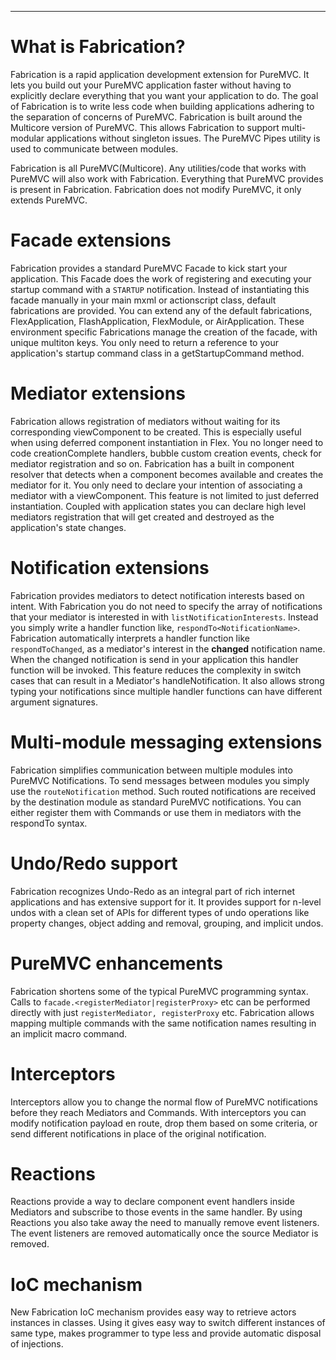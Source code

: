 


---


# What is Fabrication? #
Fabrication is a rapid application development extension for PureMVC. It lets you build out your PureMVC application faster without having to explicitly declare everything that you want your application to do. The goal of Fabrication is to write less code when building applications adhering to the separation of concerns of PureMVC. Fabrication is built around the Multicore version of PureMVC. This allows Fabrication to support multi-modular applications without singleton issues. The PureMVC Pipes utility is used to communicate between modules.

Fabrication is all PureMVC(Multicore). Any utilities/code that works with PureMVC will also work with Fabrication. Everything that PureMVC provides is present in Fabrication. Fabrication does not modify PureMVC, it only extends PureMVC.

# Facade extensions #
Fabrication provides a standard PureMVC Facade to kick start your application. This Facade does the work of registering and executing your startup command with a `STARTUP` notification. Instead of instantiating this facade manually in your main mxml or actionscript class, default fabrications are provided. You can extend any of the default fabrications, FlexApplication, FlashApplication, FlexModule, or AirApplication. These environment specific Fabrications manage the creation of the facade, with unique multiton keys. You only need to return a reference to your application's startup command class in a getStartupCommand method.

# Mediator extensions #
Fabrication allows registration of mediators without waiting for its corresponding viewComponent to be created. This is especially useful when using deferred component instantiation in Flex. You no longer need to code creationComplete handlers, bubble custom creation events, check for mediator registration and so on. Fabrication has a built in component resolver that detects when a component becomes available and creates the mediator for it. You only need to declare your intention of associating a mediator with a viewComponent. This feature is not limited to just deferred instantiation. Coupled with application states you can declare high level mediators registration that will get created and destroyed as the application's state changes.

# Notification extensions #
Fabrication provides mediators to detect notification interests based on intent. With Fabrication you do not need to specify the array of notifications that your mediator is interested in with `listNotificationInterests`. Instead you simply write a handler function like, `respondTo<NotificationName>`. Fabrication automatically interprets a handler function like `respondToChanged`, as a mediator's interest in the **changed** notification name. When the changed notification is send in your application this handler function will be invoked. This feature reduces the complexity in switch cases that can result in a Mediator's handleNotification. It also allows strong typing your notifications since multiple handler functions can have different argument signatures.

# Multi-module messaging extensions #
Fabrication simplifies communication between multiple modules into PureMVC Notifications. To send messages between modules you simply use the `routeNotification` method. Such routed notifications are received by the destination module as standard PureMVC notifications. You can either register them with Commands or use them in mediators with the respondTo syntax.

# Undo/Redo support #
Fabrication recognizes Undo-Redo as an integral part of rich internet applications and has extensive support for it. It provides support for n-level undos with a clean set of APIs for different types of undo operations like property changes, object adding and removal, grouping, and implicit undos.

# PureMVC enhancements #
Fabrication shortens some of the typical PureMVC programming syntax. Calls to `facade.<registerMediator|registerProxy>` etc can be performed directly with just `registerMediator, registerProxy` etc. Fabrication allows mapping multiple commands with the same notification names resulting in an implicit macro command.

# Interceptors #
Interceptors allow you to change the normal flow of PureMVC notifications before they reach Mediators and Commands. With interceptors you can modify notification payload en route, drop them based on some criteria, or send different notifications in place of the original notification.

# Reactions #
Reactions provide a way to declare component event handlers inside Mediators and subscribe to those events in the same handler. By using Reactions you also take away the need to manually remove event listeners. The event listeners are removed automatically once the source Mediator is removed.

# IoC mechanism #
New Fabrication IoC mechanism provides easy way to retrieve actors instances in classes. Using it gives easy way to switch different instances of same type, makes programmer to type less and provide automatic disposal of injections.